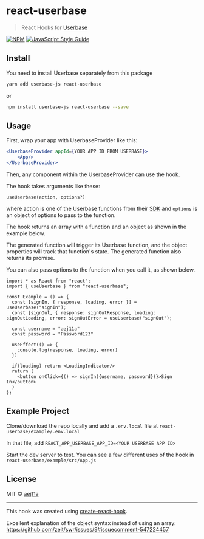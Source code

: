 # react-userbase

> React Hooks for [Userbase](https://userbase.com/)

[![NPM](https://img.shields.io/npm/v/react-userbase.svg)](https://www.npmjs.com/package/react-userbase) [![JavaScript Style Guide](https://img.shields.io/badge/code_style-standard-brightgreen.svg)](https://standardjs.com)

## Install

You need to install Userbase separately from this package

```bash
yarn add userbase-js react-userbase
```

or

```bash
npm install userbase-js react-userbase --save
```

## Usage

First, wrap your app with UserbaseProvider like this:

```jsx
<UserbaseProvider appId={YOUR APP ID FROM USERBASE}>
    <App/>
</UserbaseProvider>
```

Then, any component within the UserbaseProvider can use the hook.

The hook takes arguments like these:

```tsx
useUserbase(action, options?)
```

where action is one of the Userbase functions from their [SDK](https://userbase.com/docs/sdk/) and `options` is an object of options to pass to the function.

The hook returns an array with a function and an object as shown in the example below.

The generated function will trigger its Userbase function, and the object properties will track that function's state. The generated function also returns its promise.

You can also pass options to the function when you call it, as shown below.

```tsx
import * as React from "react";
import { useUserbase } from "react-userbase";

const Example = () => {
  const [signIn, { response, loading, error }] = useUserbase("signIn");
  const [signOut, { response: signOutResponse, loading: signOutLoading, error: signOutError = useUserbase("signOut");

  const username = "aej11a"
  const password = "Password123"

  useEffect(() => {
    console.log(response, loading, error)
  })

  if(loading) return <LoadingIndicator/>
  return (
    <button onClick={() => signIn({username, password})}>Sign In</button>
  )
};
```

## Example Project

Clone/download the repo locally and add a `.env.local` file at `react-userbase/example/.env.local`

In that file, add `REACT_APP_USERBASE_APP_ID=<YOUR USERBASE APP ID>`

Start the dev server to test. You can see a few different uses of the hook in `react-userbase/example/src/App.js`

## License

MIT © [aej11a](https://github.com/aej11a)

---

This hook was created using [create-react-hook](https://github.com/hermanya/create-react-hook).

Excellent explanation of the object syntax instead of using an array: https://github.com/zeit/swr/issues/9#issuecomment-547224457
